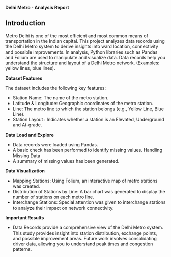 **Delhi Metro - Analysis Report**
## **Introduction**
Metro Delhi is one of the most efficient and most common means of transportation in the Indian capital. This project analyzes data records using the Delhi Metro system to derive insights into ward location, connectivity and possible improvements. In analysis, Python libraries such as Pandas and Folium are used to manipulate and visualize data. Data records help you understand the structure and layout of a Delhi Metro network. (Examples: yellow lines, blue lines).
  
  **Dataset Features**
  
  The dataset includes the following key features:

 - Station Name: The name of the metro station.
 - Latitude & Longitude: Geographic coordinates of the metro station.
 - Line: The metro line to which the station belongs (e.g., Yellow Line, Blue Line).
 - Station Layout : Indicates whether a station is an Elevated, Underground and At-grade.

  **Data Load and Explore**
- Data records were loaded using Pandas.
- A basic check has been performed to identify missing values. Handling Missing Data
- A summary of missing values ​​has been generated.

**Data Visualization**
 - Mapping Stations: Using Folium, an interactive map of metro stations was created.
 - Distribution of Stations by Line: A bar chart was generated to display the number of stations on each metro line.
 - Interchange Stations: Special attention was given to interchange stations to analyze their impact on network connectivity.
  
  **Important Results**
  - Data Records provide a comprehensive view of the Delhi Metro system.  This study provides insight into station distribution, exchange points, and possible improvement areas. Future work involves consolidating driver data, allowing you to understand peak times and congestion patterns.

